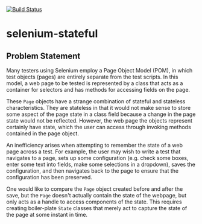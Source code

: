 [![Build Status](https://travis-ci.org/ejahns/selenium-stateful.svg?branch=master)](https://travis-ci.org/ejahns/selenium-stateful)
# selenium-stateful


## Problem Statement
Many testers using Selenium employ a Page Object Model (POM), in which test objects (pages) are
entirely separate from the test scripts. In this model, a web page to be tested is represented by
a class that acts as a container for selectors and has methods for accessing fields on the page.

These `Page` objects have a strange combination of stateful and stateless characteristics. They are
stateless in that it would not make sense to store some aspect of the page state in a class field
because a change in the page state would not be reflected. However, the web page the objects represent
certainly have state, which the user can access through invoking methods contained in the page object.

An inefficiency arises when attempting to remember the state of a web page across a test. For example,
the user may wish to write a test that navigates to a page, sets up some configuration (e.g. check some boxes,
enter some text into fields, make some selections in a dropdown), saves the configuration, and then navigates
back to the page to ensure that the configuration has been preserved.

One would like to compare the `Page` object created before and after the save, but the `Page` doesn't actually
contain the state of the webpage, but only acts as a handle to access components of the state. This
requires creating boiler-plate `State` classes that merely act to capture the state of the page at some
instant in time.